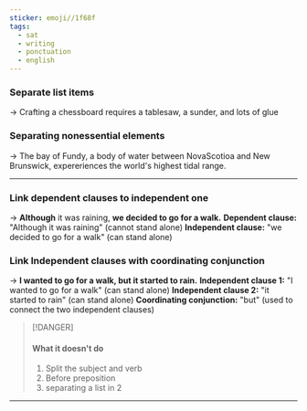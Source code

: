 ```yaml
---
sticker: emoji//1f68f
tags:
  - sat
  - writing
  - ponctuation
  - english
---
```

### Separate list items
-> Crafting a chessboard requires a tablesaw, a sunder, and lots of glue

### Separating nonessential elements
-> The bay of Fundy, a body of water between NovaScotioa and New Brunswick, expereriences the world's highest tidal range.

---
### Link dependent clauses to independent one
-> **Although** it was raining, **we decided to go for a walk.**
	**Dependent clause:** "Although it was raining" (cannot stand alone)
	**Independent clause:** "we decided to go for a walk" (can stand alone)

### Link Independent clauses with coordinating conjunction
-> **I wanted to go for a walk, but it started to rain.**
	**Independent clause 1:** "I wanted to go for a walk" (can stand alone)
	**Independent clause 2:** "it started to rain" (can stand alone)
	**Coordinating conjunction:** "but" (used to connect the two independent clauses)

> [!DANGER]
> #### What it doesn't do
> 1. Split the subject and verb
> 2. Before preposition
> 3. separating a list in 2

---
 